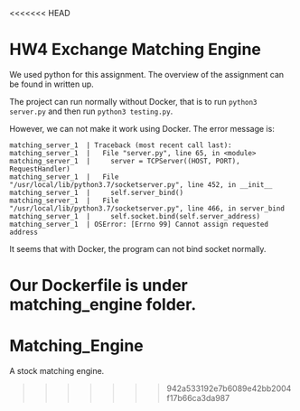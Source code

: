 <<<<<<< HEAD
# HW4 Exchange Matching Engine
We used python for this assignment. The overview of the assignment can be found in written up.

The project can run normally without Docker, that is to run ```python3 server.py``` and then run ```python3 testing.py```.

However, we can not make it work using Docker. The error message is:
```
matching_server_1  | Traceback (most recent call last):
matching_server_1  |   File "server.py", line 65, in <module>
matching_server_1  |     server = TCPServer((HOST, PORT), RequestHandler)
matching_server_1  |   File "/usr/local/lib/python3.7/socketserver.py", line 452, in __init__
matching_server_1  |     self.server_bind()
matching_server_1  |   File "/usr/local/lib/python3.7/socketserver.py", line 466, in server_bind
matching_server_1  |     self.socket.bind(self.server_address)
matching_server_1  | OSError: [Errno 99] Cannot assign requested address
```
It seems that with Docker, the program can not bind socket normally.

Our Dockerfile is under matching_engine folder.
=======
# Matching_Engine
A stock matching engine.
>>>>>>> 942a533192e7b6089e42bb2004f17b66ca3da987
